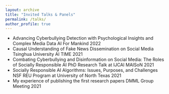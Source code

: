 ```yaml
---
layout: archive
title: "Invited Talks & Panels"
permalink: /talks/
author_profile: true
---
```


- Advancing Cyberbullying Detection with Psychological Insights and Complex Media Data
  AI For Mankind 2022
- Causal Understanding of Fake News Dissemination on Social Media
  Tsinghua University AI TIME 2021
- Combating Cyberbullying and Disinformation on Social Media: The Roles of Socially Responsible AI
  PhD Research Talk at IJCAI MAISoN 2021
- Socially Responsible AI Algorithms: Issues, Purposes, and Challenges
  NSF REU Program at University of North Texas 2021
- My experience of publishing the first research papers
  DMML Group Meeting 2021